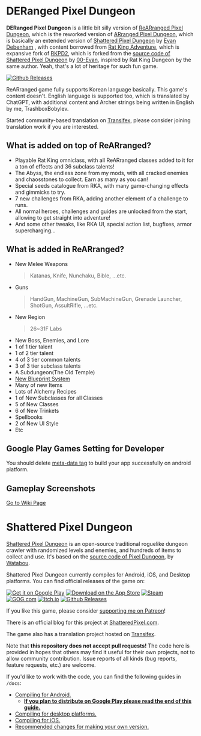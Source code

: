 # DERanged Pixel Dungeon
**DERanged Pixel Dungeon** is a little bit silly version of [ReARranged Pixel Dungeon](https://github.com/Hoto-Mocha/Re-ARranged-Pixel-Dungeon), which is the reworked version of [ARranged Pixel Dungeon](https://github.com/Hoto-Mocha/ARranged-Pixel-Dungeon), which is basically an extended version of [Shattered Pixel Dungeon](https://github.com/00-Evan/shattered-pixel-dungeon) by [Evan Debenham](https://github.com/00-Evan) , with content borrowed from [Rat King Adventure](https://github.com/TrashboxBobylev/Rat-King-Adventure), which is expansive fork of [RKPD2](https://github.com/Zrp200/rkpd2/releases), which is forked from the [source code of Shattered Pixel Dungeon](https://github.com/00-evan/shattered-pixel-dungeon/) by [00-Evan](https://shatteredpixel.com/), inspired by Rat King Dungeon by the same author. Yeah, that's a lot of heritage for such fun game.

[![Github Releases](https://shatteredpixel.com/assets/images/badges/github.png)](https://github.com/TrashboxBobylev/DERanged-Pixel-Dungeon/releases)

ReARranged game fully supports Korean language basically. This game's content doesn't. English language is supported too, which is translated by ChatGPT, with additional content and Archer strings being written in English by me, TrashboxBobylev.

Started community-based translation on [Transifex](https://explore.transifex.com/rearranged-pixel-dungeon/rearranged-pixel-dungeon/), please consider joining translation work if you are interested.

## What is added on top of ReARranged?
- Playable Rat King omniclass, with all ReARranged classes added to it for a ton of effects and 36 subclass talents!
- The Abyss, the endless zone from my mods, with all cracked enemies and chaosstones to collect. Earn as many as you can!
- Special seeds catalogue from RKA, with many game-changing effects and gimmicks to try.
- 7 new challenges from RKA, adding another element of a challenge to runs.
- All normal heroes, challenges and guides are unlocked from the start, allowing to get straight into adventure!
- And some other tweaks, like RKA UI, special action list, bugfixes, armor supercharging...

## What is added in ReARranged?
- New Melee Weapons
    >Katanas, Knife, Nunchaku, Bible, ...etc.
- Guns
    >HandGun, MachineGun, SubMachineGun, Grenade Launcher, ShotGun, AssultRifle, ...etc.
- New Region
    >26~31F Labs
- New Boss, Enemies, and Lore
- 1 of 1 tier talent
- 1 of 2 tier talent
- 4 of 3 tier common talents
- 3 of 3 tier subclass talents
- A Subdungeon(The Old Temple)
- [New Blueprint System](https://github.com/Hoto-Mocha/Re-ARranged-Pixel-Dungeon/wiki/ReARPD-Recipe)
- Many of new Items
- Lots of Alchemy Recipes
- 1 of New Subclasses for all Classes
- 5 of New Classes
- 6 of New Trinkets
- Spellbooks
- 2 of New UI Style
- Etc

Google Play Games Setting for Developer
---
You should delete [meta-data tag](https://github.com/Hoto-Mocha/Re-ARranged-Pixel-Dungeon/blob/f51124a9c2737f6c5b5738682cc4b984963cfebf/android/src/main/AndroidManifest.xml#L49) to build your app successfully on android platform.

## Gameplay Screenshots
[Go to Wiki Page](https://github.com/Hoto-Mocha/Re-ARranged-Pixel-Dungeon/wiki/Gameplay-Screenshots)

# Shattered Pixel Dungeon

[Shattered Pixel Dungeon](https://shatteredpixel.com/shatteredpd/) is an open-source traditional roguelike dungeon crawler with randomized levels and enemies, and hundreds of items to collect and use. It's based on the [source code of Pixel Dungeon](https://github.com/00-Evan/pixel-dungeon-gradle), by [Watabou](https://watabou.itch.io/).

Shattered Pixel Dungeon currently compiles for Android, iOS, and Desktop platforms. You can find official releases of the game on:

[![Get it on Google Play](https://shatteredpixel.com/assets/images/badges/gplay.png)](https://play.google.com/store/apps/details?id=com.shatteredpixel.shatteredpixeldungeon)
[![Download on the App Store](https://shatteredpixel.com/assets/images/badges/appstore.png)](https://apps.apple.com/app/shattered-pixel-dungeon/id1563121109)
[![Steam](https://shatteredpixel.com/assets/images/badges/steam.png)](https://store.steampowered.com/app/1769170/Shattered_Pixel_Dungeon/)<br>
[![GOG.com](https://shatteredpixel.com/assets/images/badges/gog.png)](https://www.gog.com/game/shattered_pixel_dungeon)
[![Itch.io](https://shatteredpixel.com/assets/images/badges/itch.png)](https://shattered-pixel.itch.io/shattered-pixel-dungeon)
[![Github Releases](https://shatteredpixel.com/assets/images/badges/github.png)](https://github.com/00-Evan/shattered-pixel-dungeon/releases)

If you like this game, please consider [supporting me on Patreon](https://www.patreon.com/ShatteredPixel)!

There is an official blog for this project at [ShatteredPixel.com](https://www.shatteredpixel.com/blog/).

The game also has a translation project hosted on [Transifex](https://explore.transifex.com/shattered-pixel/shattered-pixel-dungeon/).

Note that **this repository does not accept pull requests!** The code here is provided in hopes that others may find it useful for their own projects, not to allow community contribution. Issue reports of all kinds (bug reports, feature requests, etc.) are welcome.

If you'd like to work with the code, you can find the following guides in `/docs`:
- [Compiling for Android.](docs/getting-started-android.md)
    - **[If you plan to distribute on Google Play please read the end of this guide.](docs/getting-started-android.md#distributing-your-apk)**
- [Compiling for desktop platforms.](docs/getting-started-desktop.md)
- [Compiling for iOS.](docs/getting-started-ios.md)
- [Recommended changes for making your own version.](docs/recommended-changes.md)
